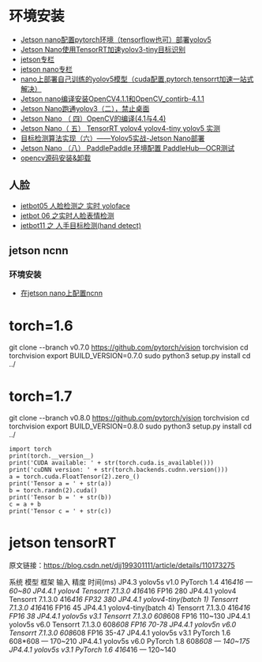 # 环境安装
* [Jetson nano配置pytorch环境（tensorflow也可）部署yolov5](https://blog.csdn.net/qq_43263543/article/details/115128258?utm_medium=distribute.pc_aggpage_search_result.none-task-blog-2~aggregatepage~first_rank_v2~rank_aggregation-14-115128258.pc_agg_rank_aggregation&utm_term=jetsonnano%E9%83%A8%E7%BD%B2yolov5&spm=1000.2123.3001.4430)
* [Jetson Nano使用TensorRT加速yolov3-tiny目标识别](https://zhuanlan.zhihu.com/p/344028017)
* [jetson专栏](https://blog.csdn.net/beckhans/category_8839715.html)
* [jetson nano专栏](https://blog.csdn.net/walletiger/category_10584720.html)
* [nano上部署自己训练的yolov5模型（cuda配置,pytorch,tensorrt加速一站式解决）](https://blog.csdn.net/weixin_45454706/article/details/110346822?utm_term=jetsonnano%E9%83%A8%E7%BD%B2yolov5&utm_medium=distribute.pc_aggpage_search_result.none-task-blog-2~all~sobaiduweb~default-3-110346822&spm=3001.4430)
* [Jetson nano编译安装OpenCV4.1.1和OpenCV_contirb-4.1.1](https://blog.csdn.net/weixin_42640549/article/details/104732567?ops_request_misc=%257B%2522request%255Fid%2522%253A%2522159568341719725211901367%2522%252C%2522scm%2522%253A%252220140713.130102334.pc%255Fblog.%2522%257D&request_id=159568341719725211901367&biz_id=0&utm_medium=distribute.pc_search_result.none-task-blog-2~blog~first_rank_v2~rank_blog_v1-4-104732567.pc_v2_rank_blog_v1&utm_term=jetson%20nano%20opencv%204.1.1&spm=1018.2118.3001.4187)
* [Jetson Nano跑通yolov3（二），禁止桌面](https://blog.csdn.net/alphonse2017/article/details/89634767?utm_medium=distribute.pc_aggpage_search_result.none-task-blog-2~aggregatepage~first_rank_v2~rank_aggregation-8-89634767.pc_agg_rank_aggregation&utm_term=jetsonnano%E9%83%A8%E7%BD%B2yolov5&spm=1000.2123.3001.4430)
* [Jetson Nano （ 四）OpenCV的编译(4.1与4.4)](https://blog.csdn.net/djj199301111/article/details/107774229)
* [Jetson Nano（ 五） TensorRT yolov4 yolov4-tiny yolov5 实测](https://blog.csdn.net/djj199301111/article/details/110173275)
* [目标检测算法实现（六）——Yolov5实战-Jetson Nano部署](https://blog.csdn.net/qq_40305597/article/details/117320573?utm_medium=distribute.pc_aggpage_search_result.none-task-blog-2~aggregatepage~first_rank_v2~rank_aggregation-13-117320573.pc_agg_rank_aggregation&utm_term=jetsonnano%E9%83%A8%E7%BD%B2yolov5&spm=1000.2123.3001.4430)
* [Jetson Nano （八） PaddlePaddle 环境配置 PaddleHub—OCR测试](https://blog.csdn.net/djj199301111/article/details/114487656)
* [opencv源码安装&卸载](https://blog.csdn.net/alphonse2017/article/details/94624181)

## 人脸
* [jetbot05 人脸检测之 实时 yoloface](https://blog.csdn.net/walletiger/article/details/109784683)
* [jetbot 06 之实时人脸表情检测](https://blog.csdn.net/walletiger/article/details/109837667)
* [jetbot11 之 人手目标检测(hand detect)](https://blog.csdn.net/walletiger/article/details/111027113?spm=1001.2014.3001.5501)



## jetson ncnn
### 环境安装
* [在jetson nano上配置ncnn](https://zhuanlan.zhihu.com/p/285594861)


## 

# torch=1.6
git clone --branch v0.7.0 https://github.com/pytorch/vision torchvision
cd torchvision
export BUILD_VERSION=0.7.0
sudo python3 setup.py install 
cd ../

# torch=1.7
git clone --branch v0.8.0 https://github.com/pytorch/vision torchvision
cd torchvision
export BUILD_VERSION=0.8.0
sudo python3 setup.py install 
cd ../

```
import torch
print(torch.__version__)
print('CUDA available: ' + str(torch.cuda.is_available()))
print('cuDNN version: ' + str(torch.backends.cudnn.version()))
a = torch.cuda.FloatTensor(2).zero_()
print('Tensor a = ' + str(a))
b = torch.randn(2).cuda()
print('Tensor b = ' + str(b))
c = a + b
print('Tensor c = ' + str(c))
```



# jetson tensorRT

原文链接：https://blog.csdn.net/djj199301111/article/details/110173275

系统	模型	框架	输入	精度	时间(ms)
JP4.3	yolov5s v1.0	PyTorch 1.4	416*416	—	60~80
JP4.4.1	yolov4	Tensorrt 7.1.3.0	416*416	FP16	280
JP4.4.1	yolov4	Tensorrt 7.1.3.0	416*416	FP32	380
JP4.4.1	yolov4-tiny(batch 1)	Tensorrt 7.1.3.0	416*416	FP16	45
JP4.4.1	yolov4-tiny(batch 4)	Tensorrt 7.1.3.0	416*416	FP16	38
JP4.4.1	yolov5s v3.1	Tensorrt 7.1.3.0	608*608	FP16	110~130
JP4.4.1	yolov5s v6.0	Tensorrt 7.1.3.0	608*608	FP16	70-78
JP4.4.1	yolov5n v6.0	Tensorrt 7.1.3.0	608*608	FP16	35-47
JP4.4.1	yolov5s v3.1	PyTorch 1.6	608*608	—	170~210
JP4.4.1	yolov5s v6.0	PyTorch 1.8	608*608	—	140~175
JP4.4.1	yolov5s v3.1	PyTorch 1.6	416*416	—	120~140
